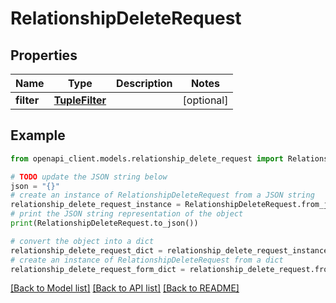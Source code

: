 # RelationshipDeleteRequest


## Properties

Name | Type | Description | Notes
------------ | ------------- | ------------- | -------------
**filter** | [**TupleFilter**](TupleFilter.md) |  | [optional] 

## Example

```python
from openapi_client.models.relationship_delete_request import RelationshipDeleteRequest

# TODO update the JSON string below
json = "{}"
# create an instance of RelationshipDeleteRequest from a JSON string
relationship_delete_request_instance = RelationshipDeleteRequest.from_json(json)
# print the JSON string representation of the object
print(RelationshipDeleteRequest.to_json())

# convert the object into a dict
relationship_delete_request_dict = relationship_delete_request_instance.to_dict()
# create an instance of RelationshipDeleteRequest from a dict
relationship_delete_request_form_dict = relationship_delete_request.from_dict(relationship_delete_request_dict)
```
[[Back to Model list]](../README.md#documentation-for-models) [[Back to API list]](../README.md#documentation-for-api-endpoints) [[Back to README]](../README.md)


